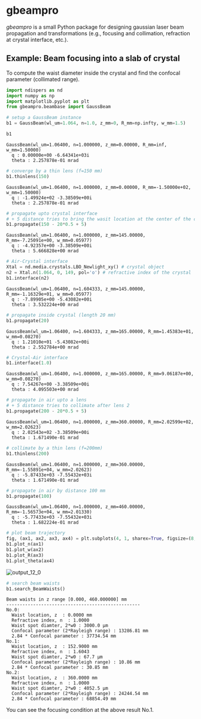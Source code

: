 # gbeampro

*gbeampro* is a small Python package for designing gaussian laser beam propagation and transformations (e.g., focusing and collimation, refraction at crystal interface, etc.).

## Example: Beam focusing into a slab of crystal

To compute the waist diameter inside the crystal and find the confocal parameter (collimated range).


```python
import ndispers as nd
import numpy as np
import matplotlib.pyplot as plt
from gbeampro.beambase import GaussBeam
```


```python
# setup a GaussBeam instance
b1 = GaussBeam(wl_um=1.064, n=1.0, z_mm=0, R_mm=np.infty, w_mm=1.5)
```


```python
b1
```




    GaussBeam(wl_um=1.06400, n=1.000000, z_mm=0.00000, R_mm=inf, w_mm=1.50000)
      q : 0.00000e+00 -6.64341e+03i
      theta : 2.257878e-01 mrad




```python
# converge by a thin lens (f=150 mm)
b1.thinlens(150)
```




    GaussBeam(wl_um=1.06400, n=1.000000, z_mm=0.00000, R_mm=-1.50000e+02, w_mm=1.50000)
      q : -1.49924e+02 -3.38509e+00i
      theta : 2.257878e-01 mrad




```python
# propagate upto crystal interface
# + 5 distance tries to bring the wasit location at the center of the crystal
b1.propagate(150 - 20*0.5 + 5)
```




    GaussBeam(wl_um=1.06400, n=1.000000, z_mm=145.00000, R_mm=-7.25091e+00, w_mm=0.05977)
      q : -4.92357e+00 -3.38509e+00i
      theta : 5.666828e+00 mrad




```python
# Air-Crystal interface
Xtal = nd.media.crystals.LBO_Newlight_xy() # crystal object
n2 = Xtal.n(1.064, 0, 149, pol='o') # refractive index of the crystal
b1.interface(n2)
```




    GaussBeam(wl_um=1.06400, n=1.604333, z_mm=145.00000, R_mm=-1.16329e+01, w_mm=0.05977)
      q : -7.89905e+00 -5.43082e+00i
      theta : 3.532224e+00 mrad




```python
# propagate inside crystal (length 20 mm)
b1.propagate(20)
```




    GaussBeam(wl_um=1.06400, n=1.604333, z_mm=165.00000, R_mm=1.45383e+01, w_mm=0.08270)
      q : 1.21010e+01 -5.43082e+00i
      theta : 2.552784e+00 mrad




```python
# Crystal-Air interface
b1.interface(1.0)
```




    GaussBeam(wl_um=1.06400, n=1.000000, z_mm=165.00000, R_mm=9.06187e+00, w_mm=0.08270)
      q : 7.54267e+00 -3.38509e+00i
      theta : 4.095503e+00 mrad




```python
# propagate in air upto a lens
# + 5 distance tries to collimate after lens 2
b1.propagate(200 - 20*0.5 + 5)
```




    GaussBeam(wl_um=1.06400, n=1.000000, z_mm=360.00000, R_mm=2.02599e+02, w_mm=2.02623)
      q : 2.02543e+02 -3.38509e+00i
      theta : 1.671490e-01 mrad




```python
# collimate by a thin lens (f=200mm)
b1.thinlens(200)
```




    GaussBeam(wl_um=1.06400, n=1.000000, z_mm=360.00000, R_mm=-1.55891e+04, w_mm=2.02623)
      q : -5.87433e+03 -7.55432e+03i
      theta : 1.671490e-01 mrad




```python
# propagate in air by distance 100 mm
b1.propagate(100)
```




    GaussBeam(wl_um=1.06400, n=1.000000, z_mm=460.00000, R_mm=-1.56573e+04, w_mm=2.01330)
      q : -5.77433e+03 -7.55432e+03i
      theta : 1.682224e-01 mrad




```python
# plot beam trajectory
fig, (ax1, ax2, ax3, ax4) = plt.subplots(4, 1, sharex=True, figsize=(8, 16))
b1.plot_n(ax1)
b1.plot_w(ax2)
b1.plot_R(ax3)
b1.plot_theta(ax4)
```


    
![output_12_0](https://user-images.githubusercontent.com/88579896/179394833-5f324f54-21c8-4159-8e14-fa05eb72f63c.png)

    



```python
# search beam waists
b1.search_BeamWaists()
```

    
    Beam waists in z range [0.000, 460.000000] mm
    --------------------------------------------------
    No.0:
      Waist location, z  : 0.0000 mm
      Refractive index, n  : 1.0000
      Waist spot diamter, 2*w0 : 3000.0 µm
      Confocal parameter (2*Rayleigh range) : 13286.81 mm
      2.84 * Confocal parameter : 37734.54 mm
    No.1:
      Waist location, z  : 152.9000 mm
      Refractive index, n  : 1.6043
      Waist spot diamter, 2*w0 : 67.7 µm
      Confocal parameter (2*Rayleigh range) : 10.86 mm
      2.84 * Confocal parameter : 30.85 mm
    No.2:
      Waist location, z  : 360.0000 mm
      Refractive index, n  : 1.0000
      Waist spot diamter, 2*w0 : 4052.5 µm
      Confocal parameter (2*Rayleigh range) : 24244.54 mm
      2.84 * Confocal parameter : 68854.49 mm


You can see the focusing condition at the above result No.1.
